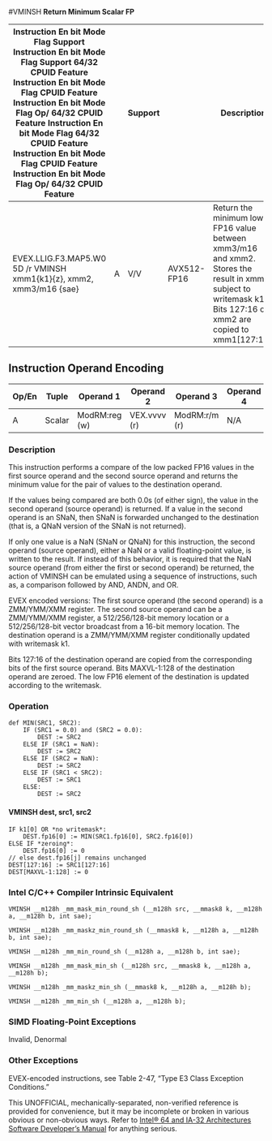 #VMINSH
**Return Minimum Scalar FP**

| Instruction En bit Mode Flag Support Instruction En bit Mode Flag Support 64/32 CPUID Feature Instruction En bit Mode Flag CPUID Feature Instruction En bit Mode Flag Op/ 64/32 CPUID Feature Instruction En bit Mode Flag 64/32 CPUID Feature Instruction En bit Mode Flag CPUID Feature Instruction En bit Mode Flag Op/ 64/32 CPUID Feature |     | Support |             | Description                                                                                                                                                     |
| ---------------------------------------------------------------------------------------------------------------------------------------------------------------------------------------------------------------------------------------------------------------------------------------------------------------------------------------------- | --- | ------- | ----------- | --------------------------------------------------------------------------------------------------------------------------------------------------------------- |
| EVEX.LLIG.F3.MAP5.W0 5D /r VMINSH xmm1{k1}{z}, xmm2, xmm3/m16 {sae}                                                                                                                                                                                                                                                                            | A   | V/V     | AVX512-FP16 | Return the minimum low FP16 value between xmm3/m16 and xmm2. Stores the result in xmm1 subject to writemask k1. Bits 127:16 of xmm2 are copied to xmm1[127:16]. |

## Instruction Operand Encoding

| Op/En | Tuple  | Operand 1     | Operand 2    | Operand 3     | Operand 4 |
| ----- | ------ | ------------- | ------------ | ------------- | --------- |
| A     | Scalar | ModRM:reg (w) | VEX.vvvv (r) | ModRM:r/m (r) | N/A       |

### Description

This instruction performs a compare of the low packed FP16 values in the first source operand and the second source operand and returns the minimum value for the pair of values to the destination operand.

If the values being compared are both 0.0s (of either sign), the value in the second operand (source operand) is returned. If a value in the second operand is an SNaN, then SNaN is forwarded unchanged to the destination (that is, a QNaN version of the SNaN is not returned).

If only one value is a NaN (SNaN or QNaN) for this instruction, the second operand (source operand), either a NaN or a valid floating-point value, is written to the result. If instead of this behavior, it is required that the NaN source operand (from either the first or second operand) be returned, the action of VMINSH can be emulated using a sequence of instructions, such as, a comparison followed by AND, ANDN, and OR.

EVEX encoded versions: The first source operand (the second operand) is a ZMM/YMM/XMM register. The second source operand can be a ZMM/YMM/XMM register, a 512/256/128-bit memory location or a 512/256/128-bit vector broadcast from a 16-bit memory location. The destination operand is a ZMM/YMM/XMM register conditionally updated with writemask k1.

Bits 127:16 of the destination operand are copied from the corresponding bits of the first source operand. Bits MAXVL-1:128 of the destination operand are zeroed. The low FP16 element of the destination is updated according to the writemask.

### Operation

```
def MIN(SRC1, SRC2):
    IF (SRC1 = 0.0) and (SRC2 = 0.0):
        DEST := SRC2
    ELSE IF (SRC1 = NaN):
        DEST := SRC2
    ELSE IF (SRC2 = NaN):
        DEST := SRC2
    ELSE IF (SRC1 < SRC2):
        DEST := SRC1
    ELSE:
        DEST := SRC2

```

#### VMINSH dest, src1, src2

```
IF k1[0] OR *no writemask*:
    DEST.fp16[0] := MIN(SRC1.fp16[0], SRC2.fp16[0])
ELSE IF *zeroing*:
    DEST.fp16[0] := 0
// else dest.fp16[j] remains unchanged
DEST[127:16] := SRC1[127:16]
DEST[MAXVL-1:128] := 0

```

### Intel C/C++ Compiler Intrinsic Equivalent

```
VMINSH __m128h _mm_mask_min_round_sh (__m128h src, __mmask8 k, __m128h a, __m128h b, int sae);

```

```
VMINSH __m128h _mm_maskz_min_round_sh (__mmask8 k, __m128h a, __m128h b, int sae);

```

```
VMINSH __m128h _mm_min_round_sh (__m128h a, __m128h b, int sae);

```

```
VMINSH __m128h _mm_mask_min_sh (__m128h src, __mmask8 k, __m128h a, __m128h b);

```

```
VMINSH __m128h _mm_maskz_min_sh (__mmask8 k, __m128h a, __m128h b);

```

```
VMINSH __m128h _mm_min_sh (__m128h a, __m128h b);

```

### SIMD Floating-Point Exceptions

Invalid, Denormal

### Other Exceptions

EVEX-encoded instructions, see Table 2-47, “Type E3 Class Exception Conditions.”

This UNOFFICIAL, mechanically-separated, non-verified reference is provided for convenience, but it may be
incomplete or broken in various obvious or non-obvious
ways. Refer to [Intel® 64 and IA-32 Architectures Software Developer’s Manual](https://software.intel.com/en-us/download/intel-64-and-ia-32-architectures-sdm-combined-volumes-1-2a-2b-2c-2d-3a-3b-3c-3d-and-4) for anything serious.
